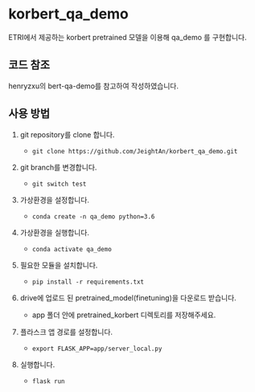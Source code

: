 # korbert_qa_demo
ETRI에서 제공하는 korbert pretrained 모델을 이용해 qa_demo 를 구현합니다.

## 코드 참조
henryzxu의 bert-qa-demo를 참고하여 작성하였습니다.

## 사용 방법
1. git repository를 clone 합니다.  
    - `git clone https://github.com/JeightAn/korbert_qa_demo.git`

2. git branch를 변경합니다.
    - `git switch test`
    
3. 가상환경을 설정합니다.
    - `conda create -n qa_demo python=3.6`

4. 가상환경을 실행합니다.
    - `conda activate qa_demo`

5. 필요한 모듈을 설치합니다.
    - `pip install -r requirements.txt`

6. drive에 업로드 된 pretrained_model(finetuning)을 다운로드 받습니다.
    - app 폴더 안에 pretrained_korbert 디렉토리를 저장해주세요.

7. 플라스크 앱 경로를 설정합니다.
    - `export FLASK_APP=app/server_local.py`

8. 실행합니다.
    - `flask run`
